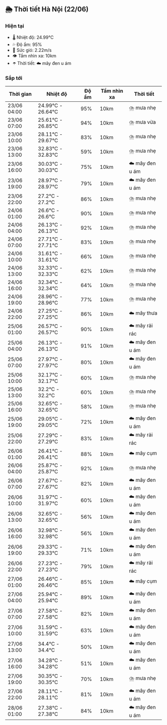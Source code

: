 ## 🌦️ Thời tiết Hà Nội (22/06)

### Hiện tại

- 🌡️ Nhiệt độ: 24.99℃
- 💦 Độ ẩm: 95%
- 💨 Sức gió: 2.22m/s
- 👁️ Tầm nhìn xa: 10km
- ☂️ Thời tiết: ☁️ mây đen u ám

### Sắp tới

| Thời gian | Nhiệt độ | Độ ẩm | Tầm nhìn xa | Thời tiết |
| --- | --- | --- | --- | --- |
| 23/06 04:00 | 24.99℃ - 26.64℃ | 95% | 10km | ⛈️ mưa nhẹ |
| 23/06 07:00 | 25.61℃ - 26.85℃ | 94% | 10km | ⛈️ mưa vừa |
| 23/06 10:00 | 28.11℃ - 29.67℃ | 83% | 10km | ⛈️ mưa nhẹ |
| 23/06 13:00 | 32.83℃ - 32.83℃ | 59% | 10km | ⛈️ mưa nhẹ |
| 23/06 16:00 | 30.03℃ - 30.03℃ | 75% | 10km | ☁️ mây đen u ám |
| 23/06 19:00 | 28.97℃ - 28.97℃ | 79% | 10km | ☁️ mây đen u ám |
| 23/06 22:00 | 27.2℃ - 27.2℃ | 86% | 10km | ⛈️ mưa nhẹ |
| 24/06 01:00 | 26.6℃ - 26.6℃ | 90% | 10km | ⛈️ mưa nhẹ |
| 24/06 04:00 | 26.13℃ - 26.13℃ | 92% | 10km | ⛈️ mưa nhẹ |
| 24/06 07:00 | 27.71℃ - 27.71℃ | 83% | 10km | ⛈️ mưa nhẹ |
| 24/06 10:00 | 31.61℃ - 31.61℃ | 66% | 10km | ⛈️ mưa nhẹ |
| 24/06 13:00 | 32.33℃ - 32.33℃ | 62% | 10km | ⛈️ mưa nhẹ |
| 24/06 16:00 | 32.34℃ - 32.34℃ | 64% | 10km | ⛈️ mưa nhẹ |
| 24/06 19:00 | 28.96℃ - 28.96℃ | 77% | 10km | ⛈️ mưa nhẹ |
| 24/06 22:00 | 27.25℃ - 27.25℃ | 86% | 10km | ☁️ mây thưa |
| 25/06 01:00 | 26.57℃ - 26.57℃ | 90% | 10km | ☁️ mây rải rác |
| 25/06 04:00 | 26.13℃ - 26.13℃ | 91% | 10km | ☁️ mây đen u ám |
| 25/06 07:00 | 27.97℃ - 27.97℃ | 80% | 10km | ☁️ mây đen u ám |
| 25/06 10:00 | 32.17℃ - 32.17℃ | 60% | 10km | ⛈️ mưa nhẹ |
| 25/06 13:00 | 32.2℃ - 32.2℃ | 60% | 10km | ⛈️ mưa nhẹ |
| 25/06 16:00 | 32.65℃ - 32.65℃ | 58% | 10km | ⛈️ mưa nhẹ |
| 25/06 19:00 | 29.05℃ - 29.05℃ | 72% | 10km | ☁️ mây đen u ám |
| 25/06 22:00 | 27.29℃ - 27.29℃ | 83% | 10km | ☁️ mây rải rác |
| 26/06 01:00 | 26.41℃ - 26.41℃ | 88% | 10km | ☁️ mây cụm |
| 26/06 04:00 | 25.87℃ - 25.87℃ | 92% | 10km | ⛈️ mưa nhẹ |
| 26/06 07:00 | 27.67℃ - 27.67℃ | 82% | 10km | ☁️ mây đen u ám |
| 26/06 10:00 | 31.97℃ - 31.97℃ | 60% | 10km | ☁️ mây đen u ám |
| 26/06 13:00 | 32.65℃ - 32.65℃ | 56% | 10km | ☁️ mây đen u ám |
| 26/06 16:00 | 32.98℃ - 32.98℃ | 56% | 10km | ☁️ mây đen u ám |
| 26/06 19:00 | 29.33℃ - 29.33℃ | 71% | 10km | ☁️ mây đen u ám |
| 26/06 22:00 | 27.23℃ - 27.23℃ | 79% | 10km | ☁️ mây rải rác |
| 27/06 01:00 | 26.46℃ - 26.46℃ | 85% | 10km | ☁️ mây cụm |
| 27/06 04:00 | 25.94℃ - 25.94℃ | 89% | 10km | ☁️ mây đen u ám |
| 27/06 07:00 | 27.58℃ - 27.58℃ | 82% | 10km | ☁️ mây đen u ám |
| 27/06 10:00 | 31.59℃ - 31.59℃ | 63% | 10km | ☁️ mây đen u ám |
| 27/06 13:00 | 34.4℃ - 34.4℃ | 50% | 10km | ☁️ mây đen u ám |
| 27/06 16:00 | 34.28℃ - 34.28℃ | 51% | 10km | ☁️ mây đen u ám |
| 27/06 19:00 | 30.35℃ - 30.35℃ | 70% | 10km | ⛈️ mưa nhẹ |
| 27/06 22:00 | 28.11℃ - 28.11℃ | 81% | 10km | ☁️ mây đen u ám |
| 28/06 01:00 | 27.38℃ - 27.38℃ | 84% | 10km | ☁️ mây đen u ám |
